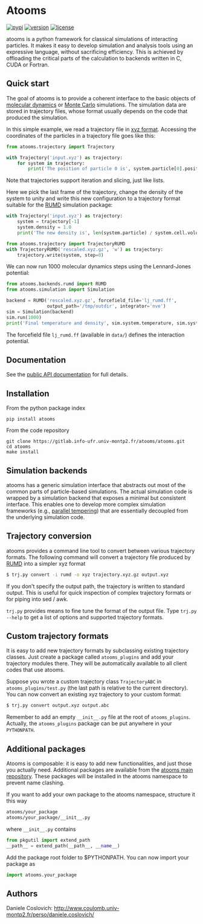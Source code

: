 Atooms
======

[![pypi](https://img.shields.io/pypi/v/atooms.svg)]()
[![version](https://img.shields.io/pypi/pyversions/atooms.svg)]()
[![license](https://img.shields.io/pypi/l/atooms.svg)]()

atooms is a python framework for classical simulations of interacting particles. It makes it easy to develop simulation and analysis tools using an expressive language, without sacrificing efficiency. This is achieved by offloading the critical parts of the calculation to backends written in C, CUDA or Fortran.

Quick start
-----------

The goal of atooms is to provide a coherent interface to the basic objects of [molecular dynamics](https://en.wikipedia.org/wiki/Molecular_dynamics) or [Monte Carlo](https://en.wikipedia.org/wiki/Monte_Carlo_method_in_statistical_physics) simulations.
The simulation data are stored in trajectory files, whose format usually depends on the code that produced the simulation.

In this simple example, we read a trajectory file in [xyz format](https://en.wikipedia.org/wiki/XYZ_format). Accessing the coordinates of the particles in a trajectory file goes like this:
```python
from atooms.trajectory import Trajectory

with Trajectory('input.xyz') as trajectory:
    for system in trajectory:
        print('The position of particle 0 is', system.particle[0].position)
```
Note that trajectories support iteration and slicing, just like lists.

Here we pick the last frame of the trajectory, change the density of the system to unity and write this new configuration to a trajectory format suitable for the [RUMD](http://rumd.org) simulation package:
```python
with Trajectory('input.xyz') as trajectory:
    system = trajectory[-1]
    system.density = 1.0
    print('The new density is', len(system.particle) / system.cell.volume)

from atooms.trajectory import TrajectoryRUMD
with TrajectoryRUMD('rescaled.xyz.gz', 'w') as trajectory:
    trajectory.write(system, step=0)
```

We can now run 1000 molecular dynamics steps using the Lennard-Jones potential:
```python
from atooms.backends.rumd import RUMD
from atooms.simulation import Simulation

backend = RUMD('rescaled.xyz.gz', forcefield_file='lj_rumd.ff', 
               output_path='/tmp/outdir', integrator='nve')
sim = Simulation(backend)
sim.run(1000)
print('Final temperature and density', sim.system.temperature, sim.system.density)
```
The forcefield file `lj_rumd.ff` (available in `data/`) defines the interaction potential.

Documentation
-------------
See the [public API documentation](https://www.coulomb.univ-montp2.fr/perso/daniele.coslovich/docs/atooms/) for full details. 

Installation
------------
From the python package index
```
pip install atooms
```

From the code repository
```
git clone https://gitlab.info-ufr.univ-montp2.fr/atooms/atooms.git
cd atooms
make install
```

Simulation backends
-------------------
atooms has a generic simulation interface that abstracts out most of the common parts of particle-based simulations. The actual simulation code is wrapped by a simulation backend that exposes a minimal but consistent interface. This enables one to develop more complex simulation frameworks (e.g., [parallel tempering](https://gitlab.info-ufr.univ-montp2.fr/atooms/parallel_tempering)) that are essentially decoupled from the underlying simulation code.

Trajectory conversion
---------------------
atooms provides a command line tool to convert between various trajectory formats. The following command will convert a trajectory file produced by [RUMD](http://rumd.org) into a simpler xyz format

```bash
$ trj.py convert -i rumd -o xyz trajectory.xyz.gz output.xyz
```
If you don't specify the output path, the trajectory is written to standard output. This is useful for quick inspection of complex trajectory formats or for piping into sed / awk.

`trj.py` provides means to fine tune the format of the output file. Type `trj.py --help` to get a list of options and supported trajectory formats.

Custom trajectory formats 
-------------------------
It is easy to add new trajectory formats by subclassing existing trajectory classes. Just create a package called
`atooms_plugins` and add your trajectory modules there. They will be automatically
available to all client codes that use atooms.

Suppose you wrote a custom trajectory class `TrajectoryABC` in
`atooms_plugins/test.py` (the last path is relative to the current
directory). You can now convert an existing xyz trajectory to your custom
format:

```bash
$ trj.py convert output.xyz output.abc
```

Remember to add an empty `__init__.py` file at the root of `atooms_plugins`. 
Actually, the `atooms_plugins` package can be put anywhere in your `PYTHONPATH`.

Additional packages 
-------------------
Atooms is composable: it is easy to add new functionalities, and just those you actually need.
Additional packages are available from the [atooms main repository](https://gitlab.info-ufr.univ-montp2.fr/atooms).
These packages will be installed in the atooms namespace to prevent name clashing.

If you want to add your own package to the atooms namespace, structure it this way
```bash
atooms/your_package
atooms/your_package/__init__.py
```

where ```__init__.py``` contains

```python
from pkgutil import extend_path
__path__ = extend_path(__path__, __name__)
```

Add the package root folder to $PYTHONPATH. You can now import your package as

```python
import atooms.your_package
```

Authors
-------
Daniele Coslovich: http://www.coulomb.univ-montp2.fr/perso/daniele.coslovich/
